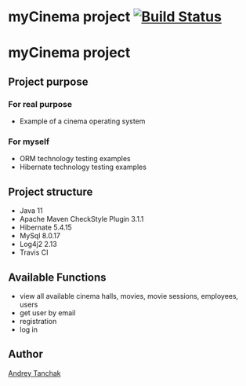 # myCinema project [![Build Status](https://travis-ci.com/tanchak123/myCinema.svg?branch=master)](https://travis-ci.com/github/tanchak123/myCinema)
# myCinema project
## Project purpose

### For real purpose

* Example of a cinema operating system
### For myself

* ORM technology testing examples
* Hibernate technology testing examples

## Project structure
* Java 11
* Apache Maven CheckStyle Plugin 3.1.1
* Hibernate 5.4.15
* MySql 8.0.17
* Log4j2 2.13
* Travis CI

## Available Functions

* view all available cinema halls, movies, movie sessions, employees, users
* get user by email
* registration
* log in

## Author

[Andrey Tanchak](https://www.linkedin.com/in/andrey-tanchak-8a1a141b1/)